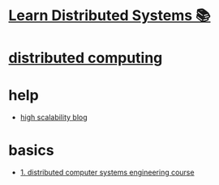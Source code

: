 # [Learn Distributed Systems 📚](https://my.mindnode.com/mxFpyqEV2YXLGBoLgUBydSWkB1qdXqzvbqzQpZZv)

# [distributed computing](http://www.wikiwand.com/en/Distributed_computing)


# help


- [high scalability blog](http://highscalability.com/)


# basics


- [1. distributed computer systems engineering course](https://ocw.mit.edu/courses/electrical-engineering-and-computer-science/6-824-distributed-computer-systems-engineering-spring-2006/)


